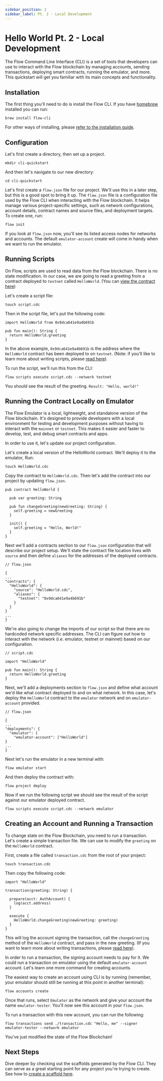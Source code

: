 ```yaml
---
sidebar_position: 2
sidebar_label: Pt. 2 - Local Development
---
```


# Hello World Pt. 2 - Local Development

The Flow Command Line Interface (CLI) is a set of tools that developers can use to interact with the Flow blockchain by managing accounts, sending transactions, deploying smart contracts, running the emulator, and more. This quickstart will get you familiar with its main concepts and functionality.

## Installation

The first thing you'll need to do is install the Flow CLI. If you have [homebrew](https://brew.sh/) installed you can run:

```
brew install flow-cli
```

For other ways of installing, please [refer to the installation guide](../../../tools/flow-cli/install.md).

## Configuration

Let's first create a directory, then set up a project.

```
mkdir cli-quickstart
```

And then let's navigate to our new directory:

```
cd cli-quickstart
```

Let's first create a `flow.json` file for our project. We'll use this in a later step, but this is a good spot to bring it up. The `flow.json` file is a configuration file used by the Flow CLI when interacting with the Flow blockchain. It helps manage various project-specific settings, such as network configurations, account details, contract names and source files, and deployment targets. To create one, run:

```
flow init
```

If you look at `flow.json` now, you'll see its listed access nodes for networks and accounts. The default `emulator-account` create will come in handy when we want to run the emulator.

## Running Scripts

On Flow, scripts are used to read data from the Flow blockchain. There is no state modification. In our case, we are going to read a greeting from a contract deployed to `testnet` called `HelloWorld`. (You can [view the contract here](https://f.dnz.dev/0x9dca641e9a4b691b/HelloWorld))

Let's create a script file:

```
touch script.cdc
```

Then in the script file, let's put the following code:

```
import HelloWorld from 0x9dca641e9a4b691b

pub fun main(): String {
  return HelloWorld.greeting
}

```

In the above example, `0x9dca641e9a4b691b` is the address where the `HelloWorld` contract has been deployed to on `testnet`. (Note: if you'll like to learn more about writing scripts, please [read here](../../basics/scripts.md)).

To run the script, we'll run this from the CLI:

```
flow scripts execute script.cdc --network testnet
```

You should see the result of the greeting. `Result: "Hello, world!"`

## Running the Contract Locally on Emulator

The Flow Emulator is a local, lightweight, and standalone version of the Flow blockchain. It's designed to provide developers with a local environment for testing and development purposes without having to interact with the `mainnet` or `testnet`. This makes it easier and faster to develop, test, and debug smart contracts and apps.

In order to use it, let's update our project configuration. 

Let's create a local version of the HelloWorld contract. We'll deploy it to the emulator, Run:

```
touch HelloWorld.cdc
```

Copy the contract to `HelloWorld.cdc`. Then let's add the contract into our project by updating `flow.json`. 

```
pub contract HelloWorld {

  pub var greeting: String

  pub fun changeGreeting(newGreeting: String) {
    self.greeting = newGreeting
  }

  init() {
    self.greeting = "Hello, World!"
  }
}

```

Next we'll add a contracts section to our `flow.json` configuration that will describe our project setup. We'll state the contract file location lives with `source` and then define `aliases` for the addresses of the deployed contracts.

```
// flow.json

{
...
"contracts": {
  "HelloWorld": {
    "source": "HelloWorld.cdc",
    "aliases": {
      "testnet": "0x9dca641e9a4b691b"
    }
  }
}
...
}
```

We're also going to change the imports of our script so that there are no hardcoded network specific addresses. The CLI can figure out how to interact with the network (i.e. emulator, testnet or mainnet) based on our configuration.

```
// script.cdc

import "HelloWorld"

pub fun main(): String {
  return HelloWorld.greeting
}

```

Next, we'll add a deployments section to `flow.json` and define what account we'd like what contract deployed to and on what network. In this case, let's deploy the `HelloWorld` contract to the `emulator` network and on `emulator-account` provided.

```
// flow.json

{
...
"deployments": {
  "emulator": {
    "emulator-account": ["HelloWorld"]
}
...
}
```

Next let's run the emulator in a new terminal with:

```
flow emulator start
```

And then deploy the contract with:

```
flow project deploy
```

Now if we run the following script we should see the result of the script against our emulator deployed contract.

```
flow scripts execute script.cdc --network emulator
```

## Creating an Account and Running a Transaction

To change state on the Flow Blockchain, you need to run a transaction. Let's create a simple transaction file. We can use to modify the `greeting` on the `HelloWorld` contract.

First, create a file called `transaction.cdc` from the root of your project:

```
touch transaction.cdc
```

Then copy the following code:

```
import "HelloWorld"

transaction(greeting: String) {

  prepare(acct: AuthAccount) {
    log(acct.address)
  }

  execute {
    HelloWorld.changeGreeting(newGreeting: greeting)
  }
}
```

This will log the account signing the transaction, call the `changeGreeting` method of the `HelloWorld` contract, and pass in the new greeting. (If you want to learn more about writing transactions, please [read here](../../basics/transactions.md)).

In order to run a transaction, the signing account needs to pay for it. We could run a transaction on emulator using the default `emulator-account` account. Let's learn one more command for creating accounts.

The easiest way to create an account using CLI is by running (remember, your emulator should still be running at this point in another terminal):

```
flow accounts create
```

Once that runs, select `Emulator` as the network and give your account the name `emulator-tester`. You'll now see this account in your `flow.json`.

To run a transaction with this new account, you can run the following:

```
flow transactions send ./transaction.cdc "Hello, me" --signer emulator-tester --network emulator
```

You've just modified the state of the Flow Blockchain!

## Next Steps

Dive deeper by checking out the scaffolds generated by the Flow CLI. They can serve as a great starting point for any project you're trying to create. See how to [create a scaffold here](../../../tools/flow-cli/index.md).